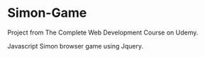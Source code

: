 # Simon-Game 

Project from The Complete Web Development Course on Udemy.

Javascript Simon browser game using Jquery.
